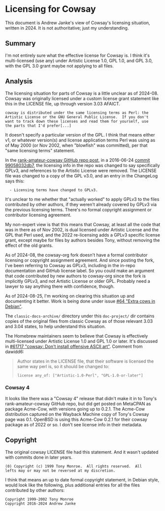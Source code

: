# Licensing for Cowsay

This document is Andrew Janke's view of Cowsay's licensing situation, written in 2024. It is not authoritative; just my understanding.

## Summary

I'm not entirely sure what the effective license for Cowsay is. I think it's multi-licensed (use any) under Artistic License 1.0, GPL 1.0, and GPL 3.0, with the GPL 3.0 grant maybe not applying to all files.

## Analysis

The licensing situation for parts of Cowsay is a little unclear as of 2024-08. Cowsay was originally licensed under a custom license grant statement like this in the LICENSE file, up through version 3.03 AFAICT.

```
cowsay is distributed under the same licensing terms as Perl: the
Artistic License or the GNU General Public License.  If you don't
want to track down these licenses and read them for yourself, use
the parts that I'd prefer[...]
```

It doesn't specify a particular version of the GPL. I think that means either v1, or whatever version(s) and license application terms Perl was using as of May 2000 (or Nov 2002, when "blowfish" was committed), per that "same licensing terms" statement.

In the [rank-amateur-cowsay GitHub repo post](https://github.com/tnalpgge/rank-amateur-cowsay), in a 2016-06-24 [commit 99058032db7](), the licensing info in the repo was changed to say specifically GPLv3, and references to the Artistic License were removed. The LICENSE file was changed to a copy of the GPL v3.0, and an entry in the ChangeLog says this:

```
  - Licensing terms have changed to GPLv3.
```

It's unclear to me whether that "actually worked" to apply GPLv3 to the files contributed by other authors, if they weren't already covered by GPLv3 via the previous licensing terms. There's no formal copyright assignment or contributor licensing agreement.

My non-expert view is that this means that Cowsay, at least all the code that was in there as of Nov 2002, is dual licensed under Artistic License and the GPL that Perl used, and the 2022 re-licensing adds a GPLv3 specific license grant, except maybe for files by authors besides Tony, without removing the effect of the old grants.

As of 2024-08, the cowsay-org fork doesn't have a formal contributor licensing or copyright assignment agreement. And since posting the fork, I've been referring to Cowsay as GPLv3, including in the in-repo documentation and GitHub license label. So you could make an argument that code contributed by new authors to cowsay-org since the fork is implicitly GPLv3, and not Artistic License or older GPL. Probably need a lawyer to say anything there with confidence, though.

As of 2024-08-25, I'm working on clearing this situation up and documenting it better. Work is being done under issue [#64 "Extra cows in Debian"](https://github.com/cowsay-org/cowsay/issues/64).

The `classic-docs-archive/` directory under this `doc-project/` dir contains copies of the original files from classic Cowsay as of those relevant 3.03 and 3.04 states, to help understand this situation.

The Homebrew maintainers seem to believe that Cowsay is effectively multi-licensed under Artistic License 1.0 and GPL 1.0 or later. It's discussed in [#61717 "cowsay: Don't install offensive ASCII art"](https://github.com/Homebrew/homebrew-core/pull/61717). Comment from dawidd6:

> Author states in the LICENSE file, that their software is licensed the same way perl is, so it should be changed to:
>
> ```license any_of: ["Artistic-1.0-Perl", "GPL-1.0-or-later"]```

### Cowsay 4

It looks like there was a "Cowsay 4" release that didn't make it in to Tony's rank-amateur-cowsay GitHub repo, but did get posted on MetaCPAN as package Acme-Cow, with versions going up to 0.2.1. The Acme-Cow distribution captured on the Wayback Machine copy of Tony's Cowsay page was 0.1. OpenBSD is using this Acme-Cow 0.2.1 for their cowsay package as of 2022 or so. I don't see license info in their metadata.

## Copyright

The original cowsay LICENSE file had this statement. And it wasn't updated with commits done in later years.

```
(0) Copyright (c) 1999 Tony Monroe.  All rights reserved.  All
lefts may or may not be reversed at my discretion.
```

I think that means an up to date formal copyright statement, in Debian style, would look like the following, plus additional entries for all the files contributed by other authors:

```
Copyright 1999-2002 Tony Monroe
Copyright 2016-2024 Andrew Janke
```


